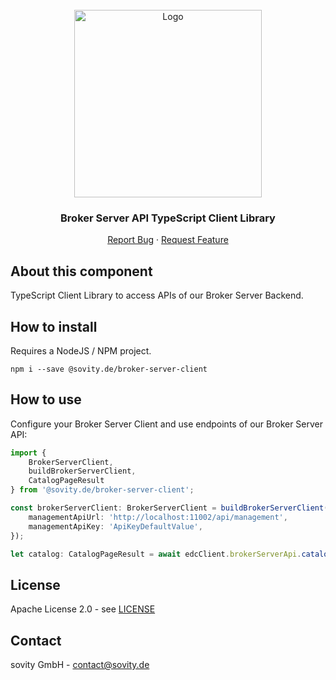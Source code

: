 <!-- PROJECT LOGO -->
<br />
<div align="center">
  <a href="https://github.com/sovity/edc-broker-server-extension">
    <img src="https://raw.githubusercontent.com/sovity/edc-ui/main/src/assets/images/sovity_logo.svg" alt="Logo" width="300">
  </a>

<h3 align="center">Broker Server API TypeScript Client Library</h3>

  <p align="center">
    <a href="https://github.com/sovity/edc-broker-server-extension/issues/new?template=bug_report.md">Report Bug</a>
    ·
    <a href="https://github.com/sovity/edc-broker-server-extension/issues/new?template=feature_request.md">Request Feature</a>
  </p>
</div>

## About this component

TypeScript Client Library to access APIs of our Broker Server Backend.

## How to install

Requires a NodeJS / NPM project.

```shell script
npm i --save @sovity.de/broker-server-client
```

## How to use

Configure your Broker Server Client and use endpoints of our Broker Server API:

```typescript
import {
    BrokerServerClient,
    buildBrokerServerClient,
    CatalogPageResult
} from '@sovity.de/broker-server-client';

const brokerServerClient: BrokerServerClient = buildBrokerServerClient({
    managementApiUrl: 'http://localhost:11002/api/management',
    managementApiKey: 'ApiKeyDefaultValue',
});

let catalog: CatalogPageResult = await edcClient.brokerServerApi.catalogPage();
```

## License

Apache License 2.0 - see
[LICENSE](https://github.com/sovity/edc-extensions/blob/main/LICENSE)

## Contact

sovity GmbH - contact@sovity.de
